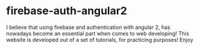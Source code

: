 # firebase-auth-angular2
I believe that using firebase and authentication with angular 2, has nowadays become an essential part when comes to web developing! This website is developed out of a set of tutorials, for practicing purposes! Enjoy 

